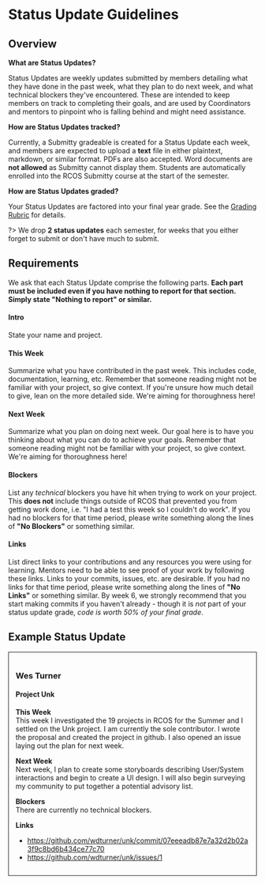 # Status Update Guidelines

## Overview

**What are Status Updates?**

Status Updates are weekly updates submitted by members detailing what they have done in the past week, what they plan to do next week, and what technical blockers they've encountered. These are intended to keep members on track to completing their goals, and are used by Coordinators and mentors to pinpoint who is falling behind and might need assistance.

**How are Status Updates tracked?**

Currently, a Submitty gradeable is created for a Status Update each week, and members are expected to upload a **text** file in either plaintext, markdown, or similar format. PDFs are also accepted. Word documents are **not allowed** as Submitty cannot display them. Students are automatically enrolled into the RCOS Submitty course at the start of the semester.

**How are Status Updates graded?**

Your Status Updates are factored into your final year grade. See the [Grading Rubric](grading/rubric) for details.

?> We drop **2 status updates** each semester, for weeks that you either forget to submit or don't have much to submit.

## Requirements

We ask that each Status Update comprise the following parts. **Each part must be included even if you have nothing to report for that section. Simply state "Nothing to report" or similar.**

#### Intro
State your name and project.

#### This Week
Summarize what you have contributed in the past week. This includes code, documentation, learning, etc. Remember that someone reading might not be familiar with your project, so give context. If you're unsure how much detail to give, lean on the more detailed side.  We're aiming for thoroughness here!

#### Next Week
Summarize what you plan on doing next week. Our goal here is to have you thinking about what you can do to achieve your goals. Remember that someone reading might not be familiar with your project, so give context. We're aiming for thoroughness here!

#### Blockers
List any *technical* blockers you have hit when trying to work on your project. This **does not** include things outside of RCOS that prevented you from getting work done, i.e. "I had a test this week so I couldn't do work".  If you had no blockers for that time period, please write something along the lines of **"No Blockers"** or something similar.

#### Links
List direct links to your contributions and any resources you were using for learning. Mentors need to be able to see proof of your work by following these links. Links to your commits, issues, etc. are desirable.  If you had no links for that time period, please write something along the lines of **"No Links"** or something similar.  By week 6, we strongly recommend that you start making commits if you haven't already - though it is *not* part of your status update grade, *code is worth 50% of your final grade*.

## Example Status Update
<div style="border: 1px solid; padding: 1em;">

### Wes Turner
#### Project Unk

**This Week**<br>This week I investigated the 19 projects in RCOS for the Summer and I settled on the Unk project. I am currently the sole contributor. I wrote the proposal and created the project in github. I also opened an issue laying out the plan for next week. 

**Next Week**<br>Next week, I plan to create some storyboards describing User/System interactions and begin to create a UI design. I will also begin surveying my community to put together a potential advisory list.

**Blockers**<br>There are currently no technical blockers.

**Links**<br>
- https://github.com/wdturner/unk/commit/07eeeadb87e7a32d2b02a3f9c8bd6b434ce77c70
- https://github.com/wdturner/unk/issues/1


</div>
